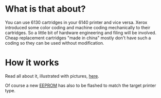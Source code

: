 # What is that about? #

You can use 6130 cartridges in your 6140 printer and vice versa. Xerox introduced some color coding and machine coding mechanically to their cartridges. So a little bit of hardware engineering and filing will be involved. Cheap replacement cartridges "made in china" mostly don't have such a coding so they can be used without modification.

# How it works #

Read all about it, illustrated with pictures, [here](http://xeroxpatrone.googlecode.com/files/Cartridges%20Xerox%20Phaser.pdf).

Of course a new [EEPROM](EepromList.md) has also to be flashed to match the target printer type.